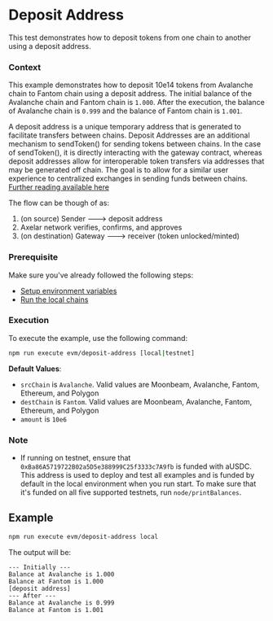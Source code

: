 # Deposit Address

This test demonstrates how to deposit tokens from one chain to another using a deposit address.


### Context

This example demonstrates how to deposit 10e14 tokens from Avalanche chain to Fantom chain using a deposit address. The initial balance of the Avalanche chain and Fantom chain is `1.000`. After the execution, the balance of Avalanche chain is `0.999` and the balance of Fantom chain is `1.001`. 

A deposit address is a unique temporary address that is generated to facilitate transfers between chains. Deposit Addresses are an additional mechanism to sendToken() for sending tokens between chains. In the case of sendToken(), it is directly interacting with the gateway contract, whereas deposit addresses allow for interoperable token transfers via addresses that may be generated off chain. The goal is to allow for a similar user experience to centralized exchanges in sending funds between chains. 
[Further reading available here](https://docs.axelar.dev/dev/axelarjs-sdk/token-transfer-dep-addr)

The flow can be though of as: 
1. (on source) Sender ---> deposit address 
2. Axelar network verifies, confirms, and approves
3. (on destination) Gateway ---> receiver (token unlocked/minted)


### Prerequisite

Make sure you've already followed the following steps:

-   [Setup environment variables](/README.md#set-environment-variables)
-   [Run the local chains](/README.md#running-the-local-chains)

### Execution

To execute the example, use the following command:

```bash
npm run execute evm/deposit-address [local|testnet] 
```

**Default Values**:

-   `srcChain` is `Avalanche`. Valid values are Moonbeam, Avalanche, Fantom, Ethereum, and Polygon
-   `destChain` is `Fantom`. Valid values are Moonbeam, Avalanche, Fantom, Ethereum, and Polygon
-   `amount` is `10e6`

### Note

-   If running on testnet, ensure that `0xBa86A5719722B02a5D5e388999C25f3333c7A9fb` is funded with aUSDC. This address is used to deploy and test all examples and is funded by default in the local environment when you run start. To make sure that it's funded on all five supported testnets, run `node/printBalances`.

## Example

```bash
npm run execute evm/deposit-address local
```

The output will be:

```
--- Initially ---
Balance at Avalanche is 1.000
Balance at Fantom is 1.000
[deposit address]
--- After ---
Balance at Avalanche is 0.999
Balance at Fantom is 1.001
```